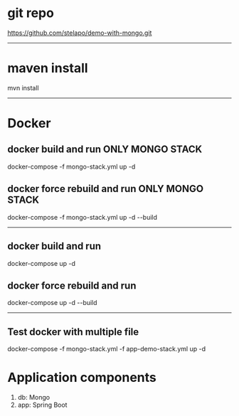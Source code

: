 # git repo 
https://github.com/stelapo/demo-with-mongo.git

* * *

# maven install
mvn install

* * *

# Docker

## docker build and run ONLY MONGO STACK ##
docker-compose -f mongo-stack.yml up -d

## docker force rebuild and run ONLY MONGO STACK ##
docker-compose -f mongo-stack.yml up -d --build

* * *
## docker build and run ##
docker-compose up -d

## docker force rebuild and run ##
docker-compose up -d --build

***
## Test docker with multiple file
docker-compose -f mongo-stack.yml -f app-demo-stack.yml up -d

# Application components
1. db: Mongo
2. app: Spring Boot